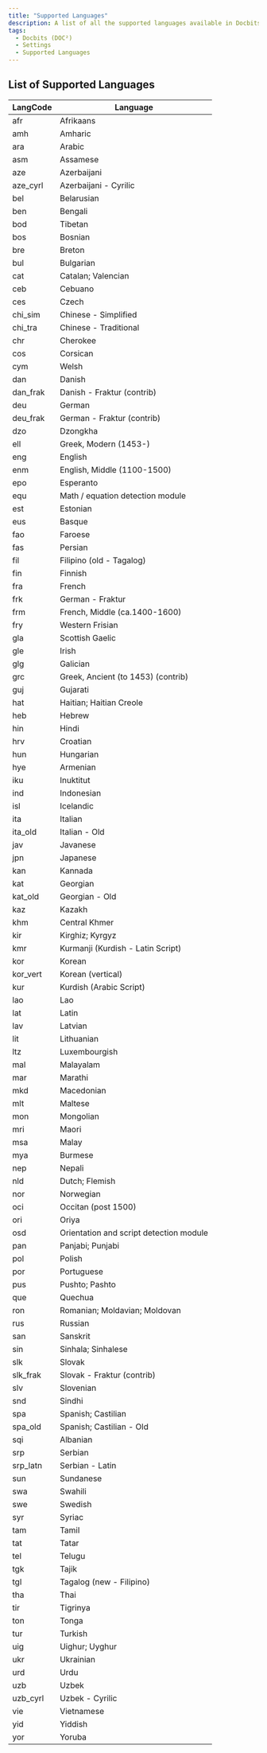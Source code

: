 ```yaml
---
title: "Supported Languages"
description: A list of all the supported languages available in Docbits (DOC²).
tags:
  - Docbits (DOC²)
  - Settings
  - Supported Languages
---
```


## List of Supported Languages

**LangCode**|**Language**
-----|----- 
afr|Afrikaans
amh|Amharic
ara|Arabic
asm|Assamese
aze|Azerbaijani
aze\_cyrl|Azerbaijani - Cyrilic
bel|Belarusian
ben|Bengali
bod|Tibetan
bos|Bosnian
bre|Breton
bul|Bulgarian
cat|Catalan; Valencian
ceb|Cebuano
ces|Czech
chi\_sim|Chinese - Simplified
chi\_tra|Chinese - Traditional
chr|Cherokee
cos|Corsican
cym|Welsh
dan|Danish
dan\_frak|Danish - Fraktur (contrib)
deu|German
deu\_frak|German - Fraktur (contrib)
dzo|Dzongkha
ell|Greek, Modern (1453-)
eng|English
enm|English, Middle (1100-1500)
epo|Esperanto
equ|Math / equation detection module
est|Estonian
eus|Basque
fao|Faroese
fas|Persian
fil|Filipino (old - Tagalog)
fin|Finnish
fra|French
frk|German - Fraktur
frm|French, Middle (ca.1400-1600)
fry|Western Frisian
gla|Scottish Gaelic
gle|Irish
glg|Galician
grc|Greek, Ancient (to 1453) (contrib)
guj|Gujarati
hat|Haitian; Haitian Creole
heb|Hebrew
hin|Hindi
hrv|Croatian
hun|Hungarian
hye|Armenian
iku|Inuktitut
ind|Indonesian
isl|Icelandic
ita|Italian
ita\_old|Italian - Old
jav|Javanese
jpn|Japanese
kan|Kannada
kat|Georgian
kat\_old|Georgian - Old
kaz|Kazakh
khm|Central Khmer
kir|Kirghiz; Kyrgyz
kmr|Kurmanji (Kurdish - Latin Script)
kor|Korean
kor\_vert|Korean (vertical)
kur|Kurdish (Arabic Script)
lao|Lao
lat|Latin
lav|Latvian
lit|Lithuanian
ltz|Luxembourgish
mal|Malayalam
mar|Marathi
mkd|Macedonian
mlt|Maltese
mon|Mongolian
mri|Maori
msa|Malay
mya|Burmese
nep|Nepali
nld|Dutch; Flemish
nor|Norwegian
oci|Occitan (post 1500)
ori|Oriya
osd|Orientation and script detection module
pan|Panjabi; Punjabi
pol|Polish
por|Portuguese
pus|Pushto; Pashto
que|Quechua
ron|Romanian; Moldavian; Moldovan
rus|Russian
san|Sanskrit
sin|Sinhala; Sinhalese
slk|Slovak
slk\_frak|Slovak - Fraktur (contrib)
slv|Slovenian
snd|Sindhi
spa|Spanish; Castilian
spa\_old|Spanish; Castilian - Old
sqi|Albanian
srp|Serbian
srp\_latn|Serbian - Latin
sun|Sundanese
swa|Swahili
swe|Swedish
syr|Syriac
tam|Tamil
tat|Tatar
tel|Telugu
tgk|Tajik
tgl|Tagalog (new - Filipino)
tha|Thai
tir|Tigrinya
ton|Tonga
tur|Turkish
uig|Uighur; Uyghur
ukr|Ukrainian
urd|Urdu
uzb|Uzbek
uzb\_cyrl|Uzbek - Cyrilic
vie|Vietnamese
yid|Yiddish
yor|Yoruba